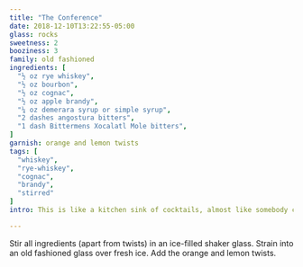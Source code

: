 ```yaml
---
title: "The Conference"
date: 2018-12-10T13:22:55-05:00
glass: rocks
sweetness: 2
booziness: 3
family: old fashioned
ingredients: [
  "½ oz rye whiskey",
  "½ oz bourbon",
  "½ oz cognac",
  "½ oz apple brandy",
  "¼ oz demerara syrup or simple syrup",
  "2 dashes angostura bitters",
  "1 dash Bittermens Xocalatl Mole bitters",
]
garnish: orange and lemon twists
tags: [
  "whiskey",
  "rye-whiskey",
  "cognac",
  "brandy",
  "stirred"
]
intro: This is like a kitchen sink of cocktails, almost like somebody couldn’t decide what they wanted in the drink, so they added a bit of everything—it even has two different twists! Yet somehow, it works out.

---
```


Stir all ingredients (apart from twists) in an ice-filled shaker glass. Strain into an old fashioned glass over fresh ice. Add the orange and lemon twists.
